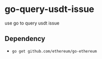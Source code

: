# go-query-usdt-issue
use go to query usdt issue

## Dependency
- ``go get github.com/ethereum/go-ethereum``
